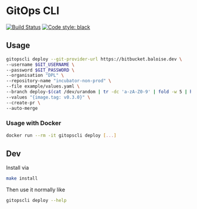 # GitOps CLI
[![Build Status](https://travis-ci.org/baloise-incubator/gitopscli.svg?branch=master)](https://travis-ci.org/baloise-incubator/gitopscli) 
[![Code style: black](https://img.shields.io/badge/code%20style-black-000000.svg)](https://github.com/psf/black) 

## Usage
```bash
gitopscli deploy --git-provider-url https://bitbucket.baloise.dev \
--username $GIT_USERNAME \
--password $GIT_PASSWORD \
--organisation "DPL" \
--repository-name "incubator-non-prod" \
--file example/values.yaml \
--branch deploy-$(cat /dev/urandom | tr -dc 'a-zA-Z0-9' | fold -w 5 | head -n 1) \
--values "{image.tag: v0.3.0}" \
--create-pr \
--auto-merge
```

### Usage with Docker
```bash
docker run --rm -it gitopscli deploy [...]
```

## Dev
Install via

```bash
make install
```

Then use it normally like

```bash
gitopscli deploy --help
```

